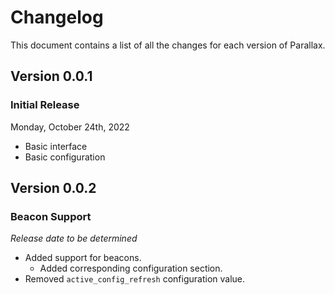 # Changelog

This document contains a list of all the changes for each version of Parallax.

## Version 0.0.1

### Initial Release

Monday, October 24th, 2022

- Basic interface
- Basic configuration

## Version 0.0.2

### Beacon Support

*Release date to be determined*

- Added support for beacons.
    - Added corresponding configuration section.
- Removed `active_config_refresh` configuration value.
